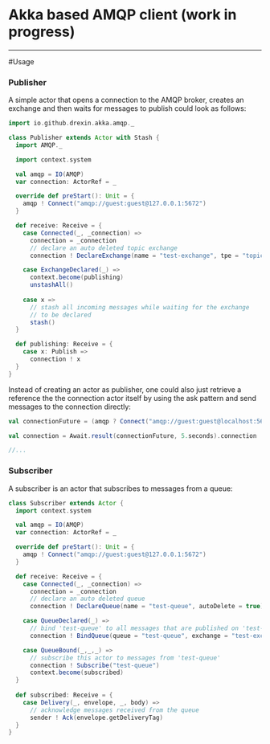 # Akka based AMQP client (work in progress)
_________

#Usage

### Publisher
A simple actor that opens a connection to the AMQP broker, creates an exchange and then waits for messages to publish could look as follows:

```scala
import io.github.drexin.akka.amqp._

class Publisher extends Actor with Stash {
  import AMQP._

  import context.system

  val amqp = IO(AMQP)
  var connection: ActorRef = _

  override def preStart(): Unit = {
    amqp ! Connect("amqp://guest:guest@127.0.0.1:5672")
  }

  def receive: Receive = {
    case Connected(_, _connection) =>
      connection = _connection
      // declare an auto deleted topic exchange
      connection ! DeclareExchange(name = "test-exchange", tpe = "topic", autoDelete = true)

    case ExchangeDeclared(_) =>
      context.become(publishing)
      unstashAll()
    
    case x =>
      // stash all incoming messages while waiting for the exchange
      // to be declared
      stash()
  }

  def publishing: Receive = {
    case x: Publish =>
      connection ! x
  }
}
```

Instead of creating an actor as publisher, one could also just retrieve a reference the the connection actor itself by using the ask pattern and send messages to the connection directly:

```scala
val connectionFuture = (amqp ? Connect("amqp://guest:guest@localhost:5672")).mapTo[Connected]

val connection = Await.result(connectionFuture, 5.seconds).connection

//...
```

### Subscriber
A subscriber is an actor that subscribes to messages from a queue:

```scala
class Subscriber extends Actor {
  import context.system

  val amqp = IO(AMQP)
  var connection: ActorRef = _

  override def preStart(): Unit = {
    amqp ! Connect("amqp://guest:guest@127.0.0.1:5672")
  }

  def receive: Receive = {
    case Connected(_, _connection) =>
      connection = _connection
      // declare an auto deleted queue
      connection ! DeclareQueue(name = "test-queue", autoDelete = true)

    case QueueDeclared(_) =>
      // bind 'test-queue' to all messages that are published on 'test-exchange'
      connection ! BindQueue(queue = "test-queue", exchange = "test-exchange", routingKey = "#")

    case QueueBound(_,_,_) =>
      // subscribe this actor to messages from 'test-queue'
      connection ! Subscribe("test-queue")
      context.become(subscribed)
  }
  
  def subscribed: Receive = {
	case Delivery(_, envelope, _, body) =>
	  // acknowledge messages received from the queue
      sender ! Ack(envelope.getDeliveryTag)
  }
}
```
